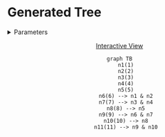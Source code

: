 # Generated Tree

<details>
<summary> Parameters </summary>

- Leaves: 5
- Branches: 2
- Order: Descending
- Level Outlines: no
- Table Representation: Horizontal (top-down)

```console
enary 5 2 -o examples/05x2:levels.md
```

</details>

<div align="center">

[Interactive View](https://mermaid.live/view#pako:eNo9zs1qwzAMwPFXEToMFVKI8x0fdhh7g-00fBGNmxRqO3j2YZS--wiTd_vzkwR64CUsFjWukfcNPt-MBwDwitRJsqGmZEttyY66kj31JQcaTnA-v4JX8AK-ER5pFG4P7oQnmoR7kZlmkeFYHMs3NalaBlMxRUqJzceyqrFCZ6Pj24IaHwbTZp01qA0u9sr5ngw-sULOKXz8-AvqFLOtMIa8bqivfP-2FeZ94WTfb7xGdv-6s_8Kwf2dPH8BxfdStw)

```mermaid
graph TB
    n1(1)
    n2(2)
    n3(3)
    n4(4)
    n5(5)
    n6(6) --> n1 & n2
    n7(7) --> n3 & n4
    n8(8) --> n5
    n9(9) --> n6 & n7
    n10(10) --> n8
    n11(11) --> n9 & n10
```

</div>
